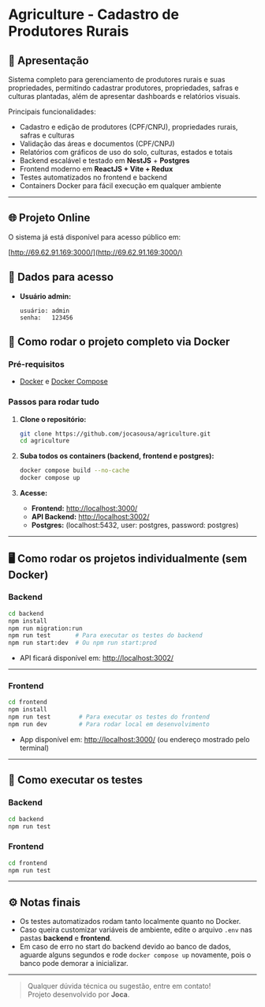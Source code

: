 # Agriculture - Cadastro de Produtores Rurais

## 🌱 Apresentação

Sistema completo para gerenciamento de produtores rurais e suas propriedades, permitindo cadastrar produtores, propriedades, safras e culturas plantadas, além de apresentar dashboards e relatórios visuais.

Principais funcionalidades:
- Cadastro e edição de produtores (CPF/CNPJ), propriedades rurais, safras e culturas
- Validação das áreas e documentos (CPF/CNPJ)
- Relatórios com gráficos de uso do solo, culturas, estados e totais
- Backend escalável e testado em **NestJS** + **Postgres**
- Frontend moderno em **ReactJS + Vite + Redux**
- Testes automatizados no frontend e backend
- Containers Docker para fácil execução em qualquer ambiente

---

## 🌐 Projeto Online

O sistema já está disponível para acesso público em:

[http://69.62.91.169:3000/](http://69.62.91.169:3000/)

## 🔑 Dados para acesso

- **Usuário admin:**  
  ```
  usuário: admin  
  senha:   123456
  ```

## 🚀 Como rodar o projeto completo via Docker

### **Pré-requisitos**
- [Docker](https://docs.docker.com/get-docker/) e [Docker Compose](https://docs.docker.com/compose/install/)

### **Passos para rodar tudo**
1. **Clone o repositório:**
   ```bash
   git clone https://github.com/jocasousa/agriculture.git
   cd agriculture
   ```

2. **Suba todos os containers (backend, frontend e postgres):**
   ```bash
   docker compose build --no-cache
   docker compose up
   ```

3. **Acesse:**
   - **Frontend:** [http://localhost:3000/](http://localhost:3000/)
   - **API Backend:** [http://localhost:3002/](http://localhost:3002/)
   - **Postgres:** (localhost:5432, user: postgres, password: postgres)

---

## 🖥️ Como rodar os projetos individualmente (sem Docker)

### **Backend**

```bash
cd backend
npm install
npm run migration:run
npm run test       # Para executar os testes do backend
npm run start:dev  # Ou npm run start:prod
```
- API ficará disponível em: [http://localhost:3002/](http://localhost:3002/)

---

### **Frontend**

```bash
cd frontend
npm install
npm run test        # Para executar os testes do frontend
npm run dev         # Para rodar local em desenvolvimento
```
- App disponível em: [http://localhost:3000/](http://localhost:3000/) (ou endereço mostrado pelo terminal)

---

## 🧪 Como executar os testes

### **Backend**
```bash
cd backend
npm run test
```

### **Frontend**
```bash
cd frontend
npm run test
```




---

## ⚙️ Notas finais

- Os testes automatizados rodam tanto localmente quanto no Docker.
- Caso queira customizar variáveis de ambiente, edite o arquivo `.env` nas pastas **backend** e **frontend**.
- Em caso de erro no start do backend devido ao banco de dados, aguarde alguns segundos e rode `docker compose up` novamente, pois o banco pode demorar a inicializar.

---

> Qualquer dúvida técnica ou sugestão, entre em contato!  
> Projeto desenvolvido por **Joca**.
